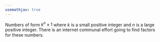 ```yaml
---
usemathjax: true
---
```


Numbers of form $k^n \pm 1$ where $k$ is a small positive integer and $n$ is a large positive integer.
There is an internet communal effort going to find factors for these numbers.